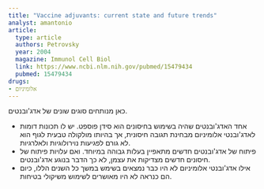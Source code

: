 ```yaml
---
title: "Vaccine adjuvants: current state and future trends"
analyst: amantonio
article:
  type: article
  authors: Petrovsky
  year: 2004
  magazine: Immunol Cell Biol
  link: https://www.ncbi.nlm.nih.gov/pubmed/15479434
  pubmed: 15479434
drugs:
- אלומיניום
---
```


כאן מנותחים סוגים שונים של אדג'ובנטים.
- אחד האדג'ובנטים שהיה בשימוש בחיסונים הוא סידן פוספט. יש לו תכונות דומות לאדג'ובנטי אלומיניום מבחינת תגובה חיסונית, אך בהיותו מולקולה טבעית לגוף הוא לא גורם לפגיעות נוירולוגיות ולאלרגיות.
- פיתוח של אדג'ובנטים חדשים מתאפיין בעלות גבוהה במיוחד. ואם עלויות פיתוח של חיסונים חדשים מצדיקות את עצמן, לא כך הדבר בנוגע אדג'ובנטים.
- אילו אדג'ובנטי אלומיניום לא היו כבר נמצאים בשימש במשך כל השנים הללו, כיום הם כנראה לא היו מאושרים לשימוש משיקולי בטיחות.
